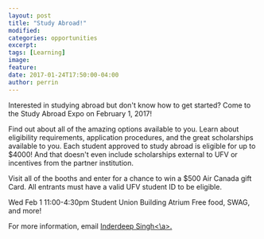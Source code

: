 ```yaml
---
layout: post
title: "Study Abroad!"
modified:
categories: opportunities
excerpt:
tags: [Learning]
image: 
feature: 
date: 2017-01-24T17:50:00-04:00
author: perrin
---
```


Interested in studying abroad but don't know how to get started? Come to the Study Abroad Expo on February 1, 2017!

Find out about all of the amazing options available to you. Learn about eligibility requirements, application procedures, and the great scholarships available to you. Each student approved to study abroad is eligible for up to $4000! And that doesn't even include scholarships external to UFV or incentives from the partner institution.

Visit all of the booths and enter for a chance to win a $500 Air Canada gift Card. All entrants must have a valid UFV student ID to be eligible.

Wed Feb 1
11:00-4:30pm
Student Union Building Atrium
Free food, SWAG, and more!

For more information, email <a href="mailto:studyabroad@ufv.ca">Inderdeep Singh<\a>.
